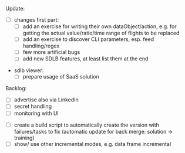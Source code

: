 Update:
- [ ] changes first part:
  - [ ] add an exercise for writing their own dataObject/action, e.g. for getting the actual value/ratio/time range of flights to be replaced
  - [ ] add an exercise to discover CLI parameters, esp. feed handling/regex
  - [ ] few more artificial bugs
  - [ ] add new SDLB features, at least list them at the end
- sdlb viewer:
  - [ ] prepare usage of SaaS solution

Backlog:
+ [ ] advertise also via LinkedIn
+ [ ] secret handling
+ [ ] monitoring with UI
- [ ] create a build script to automatically create the version with failures/tasks to fix (automatic update for back merge: solution -> training) 
- [ ] show/ use other incremental modes, e.g. data frame incremental 
